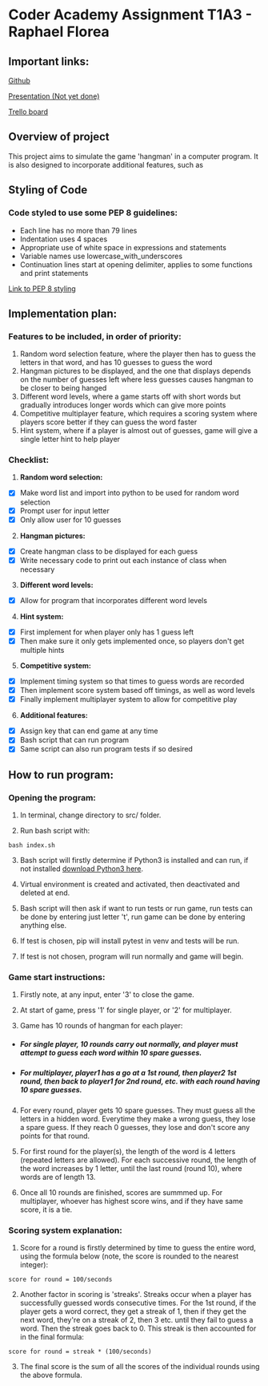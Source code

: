# Coder Academy Assignment T1A3 - Raphael Florea

## Important links:

[Github](https://github.com/ausraf720/RaphaelFlorea_T1A3) 
<br>

[Presentation (Not yet done)](https://www.youtube.com/) 
<br>

[Trello board](https://trello.com/b/gKbjakpR/project-management) 
<br>

## Overview of project

This project aims to simulate the game 'hangman' in a computer program. It is also designed to incorporate additional features, such as 

## Styling of Code

### Code styled to use some PEP 8 guidelines:

* Each line has no more than 79 lines
* Indentation uses 4 spaces
* Appropriate use of white space in expressions and statements
* Variable names use lowercase_with_underscores
* Continuation lines start at opening delimiter, applies to some functions and print statements

[Link to PEP 8 styling](https://peps.python.org/pep-0008/)

## Implementation plan:

### Features to be included, in order of priority:

1. Random word selection feature, where the player then has to guess the letters in that word, and has 10 guesses to guess the word
2. Hangman pictures to be displayed, and the one that displays depends on the number of guesses left where less guesses causes hangman to be closer to being hanged
3. Different word levels, where a game starts off with short words but gradually introduces longer words which can give more points
4. Competitive multiplayer feature, which requires a scoring system where players score better if they can guess the word faster
5. Hint system, where if a player is almost out of guesses, game will give a single letter hint to help player

### Checklist:

1. **Random word selection:**
- [x] Make word list and import into python to be used for random word selection 
- [x] Prompt user for input letter
- [x] Only allow user for 10 guesses

2. **Hangman pictures:**
- [x] Create hangman class to be displayed for each guess
- [x] Write necessary code to print out each instance of class when necessary

3. **Different word levels:**
- [x] Allow for program that incorporates different word levels

4. **Hint system:**
- [x] First implement for when player only has 1 guess left
- [x] Then make sure it only gets implemented once, so players don't get multiple hints

5. **Competitive system:**
- [x] Implement timing system so that times to guess words are recorded
- [x] Then implement score system based off timings, as well as word levels
- [x] Finally implement multiplayer system to allow for competitive play

6. **Additional features:**
- [x] Assign key that can end game at any time
- [x] Bash script that can run program
- [x] Same script can also run program tests if so desired

## How to run program:

### Opening the program:
1. In terminal, change directory to src/ folder.

2. Run bash script with: 
```
bash index.sh
```
3. Bash script will firstly determine if Python3 is installed and can run, if not installed [download Python3 here](https://www.python.org/downloads/).

4. Virtual environment is created and activated, then deactivated and deleted at end.

5. Bash script will then ask if want to run tests or run game, run tests can be done by entering just letter 't', run game can be done by entering anything else.

5. If test is chosen, pip will install pytest in venv and tests will be run.

6. If test is not chosen, program will run normally and game will begin.

### Game start instructions:
1. Firstly note, at any input, enter '3' to close the game.

2. At start of game, press '1' for single player, or '2' for multiplayer.

3. Game has 10 rounds of hangman for each player:
* ##### For single player, 10 rounds carry out normally, and player must attempt to guess each word within 10 spare guesses. 
* ##### For multiplayer, player1 has a go at a 1st round, then player2 1st round, then back to player1 for 2nd round, etc. with each round having 10 spare guesses.

4. For every round, player gets 10 spare guesses. They must guess all the letters in a hidden word. Everytime they make a wrong guess, they lose a spare guess. If they reach 0 guesses, they lose and don't score any points for that round.

5. For first round for the player(s), the length of the word is 4 letters (repeated letters are allowed). For each successive round, the length of the word increases by 1 letter, until the last round (round 10), where words are of length 13.

6. Once all 10 rounds are finished, scores are summmed up. For multiplayer, whoever has highest score wins, and if they have same score, it is a tie.

### Scoring system explanation:
1. Score for a round is firstly determined by time to guess the entire word, using the formula below (note, the score is rounded to the nearest integer):
```
score for round = 100/seconds
```
2. Another factor in scoring is 'streaks'. Streaks occur when a player has successfully guessed words consecutive times. For the 1st round, if the player gets a word correct, they get a streak of 1, then if they get the next word, they're on a streak of 2, then 3 etc. until they fail to guess a word. Then the streak goes back to 0. This streak is then accounted for in the final formula:
```
score for round = streak * (100/seconds)
```
 3. The final score is the sum of all the scores of the individual rounds using the above formula.